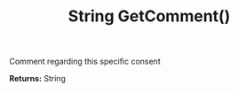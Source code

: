 ﻿---
uid: crmscript_ref_NSConsentInfo_GetComment
title: String GetComment()
intellisense: NSConsentInfo.GetComment
keywords: NSConsentInfo, GetComment
so.topic: reference
---

Comment regarding this specific consent

**Returns:** String


